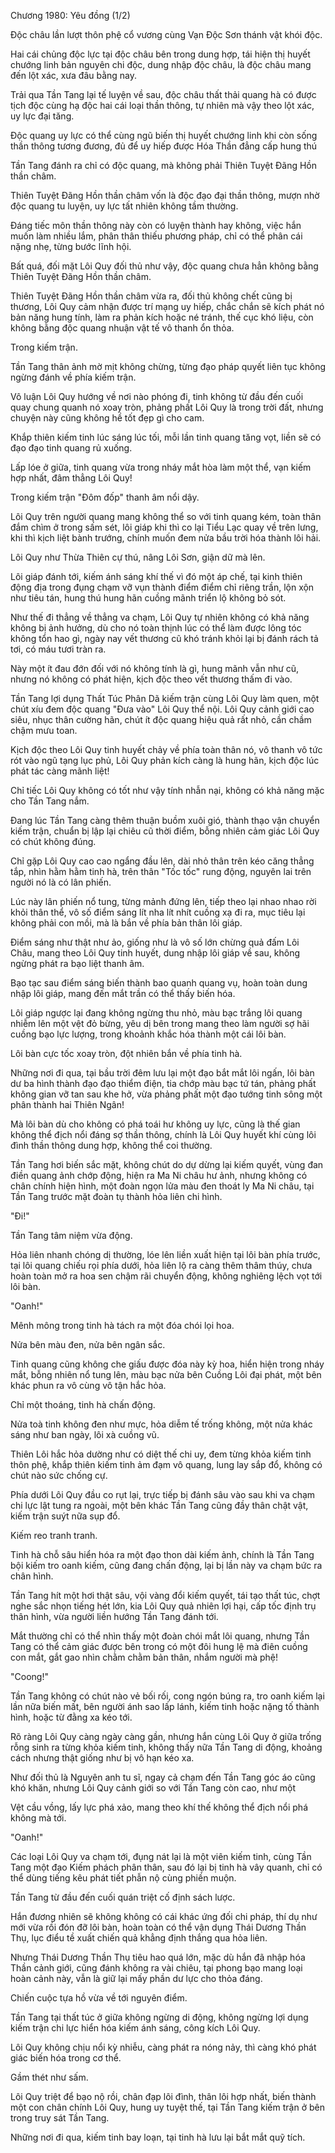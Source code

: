 




Chương 1980: Yêu đồng (1/2)


Độc châu lần lượt thôn phệ cổ vương cùng Vạn Độc Sơn thánh vật khói độc.

Hai cái chủng độc lực tại độc châu bên trong dung hợp, tái hiện thị huyết chướng linh bản nguyên chi độc, dung nhập độc châu, là độc châu mang đến lột xác, xưa đâu bằng nay.

Trải qua Tần Tang lại tế luyện về sau, độc châu thất thải quang hà có được tịch độc cùng hạ độc hai cái loại thần thông, tự nhiên mà vậy theo lột xác, uy lực đại tăng.

Độc quang uy lực có thể cùng ngũ biến thị huyết chướng linh khi còn sống thần thông tương đương, đủ để uy hiếp được Hóa Thần đẳng cấp hung thú

Tần Tang đánh ra chỉ có độc quang, mà không phải Thiên Tuyệt Đãng Hồn thần châm.

Thiên Tuyệt Đãng Hồn thần châm vốn là độc đạo đại thần thông, mượn nhờ độc quang tu luyện, uy lực tất nhiên không tầm thường.

Đáng tiếc môn thần thông này còn có luyện thành hay không, việc hắn muốn làm nhiều lắm, phân thân thiếu phương pháp, chỉ có thể phân cái nặng nhẹ, từng bước lĩnh hội.

Bất quá, đối mặt Lôi Quy đối thủ như vậy, độc quang chưa hẳn không bằng Thiên Tuyệt Đãng Hồn thần châm.

Thiên Tuyệt Đãng Hồn thần châm vừa ra, đối thủ không chết cũng bị thương, Lôi Quy cảm nhận được trí mạng uy hiếp, chắc chắn sẽ kích phát nó bản năng hung tính, làm ra phản kích hoặc né tránh, thế cục khó liệu, còn không bằng độc quang nhuận vật tế vô thanh ổn thỏa.

Trong kiếm trận.

Tần Tang thân ảnh mờ mịt không chừng, từng đạo pháp quyết liên tục không ngừng đánh về phía kiếm trận.

Vô luận Lôi Quy hướng về nơi nào phóng đi, tinh không từ đầu đến cuối quay chung quanh nó xoay tròn, phảng phất Lôi Quy là trong trời đất, nhưng chuyện này cũng không hề tốt đẹp gì cho cam.

Khắp thiên kiếm tinh lúc sáng lúc tối, mỗi lần tinh quang tăng vọt, liền sẽ có đạo đạo tinh quang rủ xuống.

Lấp lóe ở giữa, tinh quang vừa trong nháy mắt hòa làm một thể, vạn kiếm hợp nhất, đâm thẳng Lôi Quy!

Trong kiếm trận "Đôm đốp" thanh âm nổi dậy.

Lôi Quy trên người quang mang không thể so với tinh quang kém, toàn thân đắm chìm ở trong sấm sét, lôi giáp khi thì co lại Tiểu Lạc quay về trên lưng, khi thì kịch liệt bành trướng, chính muốn đem nửa bầu trời hóa thành lôi hải.

Lôi Quy như Thừa Thiên cự thú, nâng Lôi Sơn, giận dữ mà lên.

Lôi giáp đánh tới, kiếm ánh sáng khí thế vì đó một áp chế, tại kinh thiên động địa trong đụng chạm vỡ vụn thành điểm điểm chỉ riêng trần, lộn xộn như tiêu tán, hung thú hung hãn cuồng mãnh triển lộ không bỏ sót.

Như thế đi thẳng về thẳng va chạm, Lôi Quy tự nhiên không có khả năng không bị ảnh hưởng, dù cho nó toàn thịnh lúc có thể làm được lông tóc không tổn hao gì, ngày nay vết thương cũ khó tránh khỏi lại bị đánh rách tả tơi, có máu tươi tràn ra.

Này một ít đau đớn đối với nó không tính là gì, hung mãnh vẫn như cũ, nhưng nó không có phát hiện, kịch độc theo vết thương thấm đi vào.

Tần Tang lợi dụng Thất Túc Phân Dã kiếm trận cùng Lôi Quy làm quen, một chút xíu đem độc quang "Đưa vào" Lôi Quy thể nội. Lôi Quy cảnh giới cao siêu, nhục thân cường hãn, chút ít độc quang hiệu quả rất nhỏ, cần chầm chậm mưu toan.

Kịch độc theo Lôi Quy tinh huyết chảy về phía toàn thân nó, vô thanh vô tức rót vào ngũ tạng lục phủ, Lôi Quy phản kích càng là hung hãn, kịch độc lúc phát tác càng mãnh liệt!

Chỉ tiếc Lôi Quy không có tốt như vậy tính nhẫn nại, không có khả năng mặc cho Tần Tang nắm.

Đang lúc Tần Tang càng thêm thuận buồm xuôi gió, thành thạo vận chuyển kiếm trận, chuẩn bị lập lại chiêu cũ thời điểm, bỗng nhiên cảm giác Lôi Quy có chút không đúng.

Chỉ gặp Lôi Quy cao cao ngẩng đầu lên, dài nhỏ thân trên kéo căng thẳng tắp, nhìn hằm hằm tinh hà, trên thân "Tốc tốc" rung động, nguyên lai trên người nó là có lân phiến.

Lúc này lân phiến nổ tung, từng mảnh đứng lên, tiếp theo lại nhao nhao rời khỏi thân thể, vô số điểm sáng lít nha lít nhít cuồng xạ đi ra, mục tiêu lại không phải con mồi, mà là bắn về phía bản thân lôi giáp.

Điểm sáng như thật như ảo, giống như là vô số lớn chừng quả đấm Lôi Châu, mang theo Lôi Quy tinh huyết, dung nhập lôi giáp về sau, không ngừng phát ra bạo liệt thanh âm.

Bạo tạc sau điểm sáng biến thành bao quanh quang vụ, hoàn toàn dung nhập lôi giáp, mang đến mắt trần có thể thấy biến hóa.

Lôi giáp ngược lại đang không ngừng thu nhỏ, màu bạc trắng lôi quang nhiễm lên một vệt đỏ bừng, yêu dị bên trong mang theo làm người sợ hãi cuồng bạo lực lượng, trong khoảnh khắc hóa thành một cái lôi bàn.

Lôi bàn cực tốc xoay tròn, đột nhiên bắn về phía tinh hà.

Những nơi đi qua, tại bầu trời đêm lưu lại một đạo bắt mắt lôi ngấn, lôi bàn dư ba hình thành đạo đạo thiểm điện, tia chớp màu bạc tứ tán, phảng phất không gian vỡ tan sau khe hở, vừa phảng phất một đạo tướng tinh sông một phân thành hai Thiên Ngân!

Mà lôi bàn dù cho không có phá toái hư không uy lực, cũng là thế gian không thể địch nổi đáng sợ thần thông, chính là Lôi Quy huyết khí cùng lôi đình thần thông dung hợp, không thể coi thường.

Tần Tang hơi biến sắc mặt, không chút do dự dừng lại kiếm quyết, vùng đan điền quang ảnh chớp động, hiện ra Ma Ni châu hư ảnh, nhưng không có chân chính hiện hình, một đoàn ngọn lửa màu đen thoát ly Ma Ni châu, tại Tần Tang trước mặt đoàn tụ thành hỏa liên chi hình.

"Đi!"

Tần Tang tâm niệm vừa động.

Hỏa liên nhanh chóng dị thường, lóe lên liền xuất hiện tại lôi bàn phía trước, tại lôi quang chiếu rọi phía dưới, hỏa liên lộ ra càng thêm thâm thúy, chưa hoàn toàn mở ra hoa sen chậm rãi chuyển động, không nghiêng lệch vọt tới lôi bàn.

"Oanh!"

Mênh mông trong tinh hà tách ra một đóa chói lọi hoa.

Nửa bên màu đen, nửa bên ngân sắc.

Tinh quang cũng không che giấu được đóa này kỳ hoa, hiển hiện trong nháy mắt, bỗng nhiên nổ tung lên, màu bạc nửa bên Cuồng Lôi đại phát, một bên khác phun ra vô cùng vô tận hắc hỏa.

Chỉ một thoáng, tinh hà chấn động.

Nửa toà tinh không đen như mực, hỏa diễm tế trống không, một nửa khác sáng như ban ngày, lôi xà cuồng vũ.

Thiên Lôi hắc hỏa dường như có diệt thế chi uy, đem từng khỏa kiếm tinh thôn phệ, khắp thiên kiếm tinh ảm đạm vô quang, lung lay sắp đổ, không có chút nào sức chống cự.

Phía dưới Lôi Quy đầu co rụt lại, trực tiếp bị đánh sâu vào sau khi va chạm chi lực lật tung ra ngoài, một bên khác Tần Tang cũng đầy thân chật vật, kiếm trận suýt nữa sụp đổ.

Kiếm reo tranh tranh.

Tinh hà chỗ sâu hiển hóa ra một đạo thon dài kiếm ảnh, chính là Tần Tang bội kiếm tro oanh kiếm, cũng đang chấn động, lại bị lần này va chạm bức ra chân hình.

Tần Tang hít một hơi thật sâu, vội vàng đổi kiếm quyết, tái tạo thất túc, chợt nghe sắc nhọn tiếng hét lớn, kia Lôi Quy quả nhiên lợi hại, cấp tốc định trụ thân hình, vừa người liền hướng Tần Tang đánh tới.

Mắt thường chỉ có thể nhìn thấy một đoàn chói mắt lôi quang, nhưng Tần Tang có thể cảm giác được bên trong có một đôi hung lệ mà điên cuồng con mắt, gắt gao nhìn chằm chằm bản thân, nhắm người mà phệ!

"Coong!"

Tần Tang không có chút nào vẻ bối rối, cong ngón búng ra, tro oanh kiếm lại lần nữa biến mất, bên người ánh sao lấp lánh, kiếm tinh hoặc nặng tố thành hình, hoặc từ đằng xa kéo tới.

Rõ ràng Lôi Quy càng ngày càng gần, nhưng hắn cùng Lôi Quy ở giữa trống rỗng sinh ra từng khỏa kiếm tinh, không thấy nữa Tần Tang di động, khoảng cách nhưng thật giống như bị vô hạn kéo xa.

Như đối thủ là Nguyên anh tu sĩ, ngay cả chạm đến Tần Tang góc áo cũng khó khăn, nhưng Lôi Quy cảnh giới so với Tần Tang còn cao, như một

Vệt cầu vồng, lấy lực phá xảo, mang theo khí thế không thể địch nổi phá không mà tới.

"Oanh!"

Các loại Lôi Quy va chạm tới, đụng nát lại là một viên kiếm tinh, cùng Tần Tang một đạo Kiếm phách phân thân, sau đó lại bị tinh hà vây quanh, chỉ có thể dùng tiếng kêu phát tiết phẫn nộ cùng phiền muộn.

Tần Tang từ đầu đến cuối quán triệt cố định sách lược.

Hắn đương nhiên sẽ không không có cái khác ứng đối chi pháp, thí dụ như mới vừa rồi đón đỡ lôi bàn, hoàn toàn có thể vận dụng Thái Dương Thần Thụ, lục điểu tề xuất chiến quả khẳng định thắng qua hỏa liên.

Nhưng Thái Dương Thần Thụ tiêu hao quá lớn, mặc dù hắn đã nhập hóa Thần cảnh giới, cũng đánh không ra vài chiêu, tại phong bạo mang loại hoàn cảnh này, vẫn là giữ lại mấy phần dư lực cho thỏa đáng.

Chiến cuộc tựa hồ vừa về tới nguyên điểm.

Tần Tang tại thất túc ở giữa không ngừng di động, không ngừng lợi dụng kiếm trận chi lực hiển hóa kiếm ánh sáng, công kích Lôi Quy.

Lôi Quy không chịu nổi kỳ nhiễu, càng phát ra nóng nảy, thì càng khó phát giác biến hóa trong cơ thể.

Gầm thét như sấm.

Lôi Quy triệt để bạo nộ rồi, chân đạp lôi đình, thân lôi hợp nhất, biến thành một con chân chính Lôi Quy, hung uy tuyệt thế, tại Tần Tang kiếm trận ở bên trong truy sát Tần Tang.

Những nơi đi qua, kiếm tinh bay loạn, tại tinh hà lưu lại bắt mắt quỹ tích.





